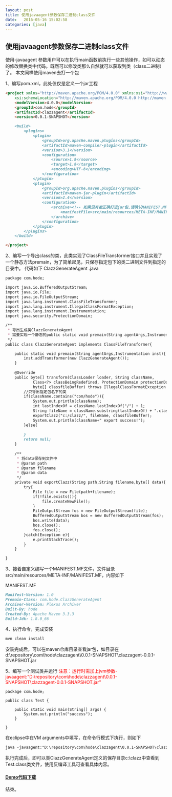 ```yaml
---
layout: post
title: 使用javaagent参数保存二进制class文件
date:   2016-05-16 15:02:58
categories: [java]
---
```


## 使用javaagent参数保存二进制class文件

使用-javaagent 参数用户可以在执行main函数前执行一些其他操作，如可以动态的修改替换类中代码。既然可以修改类那么自然就可以获取到类（class二进制）了。
本文同样使用maven去打一个包

1、编写pom.xml，此处仅仅是定义一个jar工程

```markdown
<project xmlns="http://maven.apache.org/POM/4.0.0" xmlns:xsi="http://www.w3.org/2001/XMLSchema-instance"
	xsi:schemaLocation="http://maven.apache.org/POM/4.0.0 http://maven.apache.org/xsd/maven-4.0.0.xsd">
	<modelVersion>4.0.0</modelVersion>
	<groupId>com.hode</groupId>
	<artifactId>clazzagent</artifactId>
	<version>0.0.1-SNAPSHOT</version>

	<build>
		<plugins>
			<plugin>
				<groupId>org.apache.maven.plugins</groupId>
				<artifactId>maven-compiler-plugin</artifactId>
				<version>3.1</version>
				<configuration>
					<source>1.8</source>
					<target>1.8</target>
					<encoding>UTF-8</encoding>
				</configuration>
			</plugin>
			<plugin>
				<groupId>org.apache.maven.plugins</groupId>
				<artifactId>maven-jar-plugin</artifactId>
				<version>2.4</version>
				<configuration>
					<archive><!-- 如果没有被正确打进jar包,请确认MANIFEST.MF是否正确,直接拷贝正确的自动生成的 -->
						<manifestFile>src/main/resources/META-INF/MANIFEST.MF</manifestFile>
					</archive>
				</configuration>
			</plugin>
		</plugins>
	</build>

</project>
```

2、编写一个导出class的类，此类实现了ClassFileTransformer接口并且实现了一个静态方法premain，为了简单起见，只保存指定包下的类二进制文件到指定的目录中。
代码如下
ClazzGenerateAgent .java

```markdown
package com.hode;

import java.io.BufferedOutputStream;
import java.io.File;
import java.io.FileOutputStream;
import java.lang.instrument.ClassFileTransformer;
import java.lang.instrument.IllegalClassFormatException;
import java.lang.instrument.Instrumentation;
import java.security.ProtectionDomain;

/**
 * 导出生成类ClazzGenerateAgent
 * 需要实现一个静态的public static void premain(String agentArgs,Instrumentation inst)方法
 */
public class ClazzGenerateAgent implements ClassFileTransformer{

	public static void premain(String agentArgs,Instrumentation inst){
		inst.addTransformer(new ClazzGenerateAgent());
	}
	
	@Override
	public byte[] transform(ClassLoader loader, String className,
			Class<?> classBeingRedefined, ProtectionDomain protectionDomain,
			byte[] classfileBuffer) throws IllegalClassFormatException {
		//只导出指定包名下的类
		if(className.contains("com/hode")){
			System.out.println(className);
			int lastIndexOf = className.lastIndexOf("/") + 1;
			String fileName = className.substring(lastIndexOf) + ".class";
			exportClazz("c:/clazz/", fileName, classfileBuffer);
			System.out.println(className+" export success!");
		}else{
			
		}
		return null;
	}
	
	/**
	 * 将data保存到文件中
	 * @param path
	 * @param filename
	 * @param data
	 */
	private void exportClazz(String path,String filename,byte[] data){
		try{
			File file = new File(path+filename);
			if(!file.exists()){
				file.createNewFile();
			}
			FileOutputStream fos = new FileOutputStream(file);
			BufferedOutputStream bos = new BufferedOutputStream(fos);
			bos.write(data);
			bos.close();
			fos.close();
		}catch(Exception e){
			e.printStackTrace();
		}
	}

}

```

3、接着自定义编写一个MANIFEST.MF文件，文件目录src/main/resources/META-INF/MANIFEST.MF，内容如下

MANIFEST.MF

```markdown
Manifest-Version: 1.0
Premain-Class: com.hode.ClazzGenerateAgent
Archiver-Version: Plexus Archiver
Built-By: hode
Created-By: Apache Maven 3.3.3
Build-Jdk: 1.8.0_66

```

4、执行命令，完成安装

```markdown
mvn clean install
```

安装完成后，可以在maven仓库目录查看jar包，如目录在d:\repository\com\hode\clazzagent\0.0.1-SNAPSHOT\clazzagent-0.0.1-SNAPSHOT.jar

5、编写一个测试类并运行
<font color="red">注意：运行时需加上jvm参数-javaagent:"D:\repository\com\hode\clazzagent\0.0.1-SNAPSHOT\clazzagent-0.0.1-SNAPSHOT.jar"</font>

```
package com.hode;

public class Test {

	public static void main(String[] args) {
		System.out.println("success");
	}

}
```

在eclipse中在VM arguments中填写，在命令行模式下执行，则如下

```markdown
java -javaagent:"D:\repository\com\hode\clazzagent\0.0.1-SNAPSHOT\clazzagent-0.0.1-SNAPSHOT.jar" com.hode.Test
```


执行完成后，即可以类ClazzGenerateAgent定义的保存目录c:\clazz中查看到Test.class类文件，使用反编译工具可查看具体内容。


<h4><a href="/rar/class-agent.rar"><b>Demo代码下载</b></a></h4>


结束。
